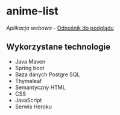 # anime-list  

*Aplikacja webowa* - [Odnośnik do podglądu]([GitHub](http://github.com))

## Wykorzystane technologie  

* Java Maven
* Spring boot
* Baza danych Postgre SQL
* Thymeleaf
* Semantyczny HTML
* CSS
* JavaScript
* Serwis Heroku

